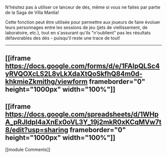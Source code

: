 N'hésitez pas à utiliser ce lanceur de dés, même si vous ne faites par partie de la Saga de Villa Manlia!

Cette fonction peut être utilisée pour permettre aux joueurs de faire évoluer leurs personnages entre les sessions de jeu (jets de viellissement, de laboratoire, etc.), tout en s'assurant qu'ils "n'oublient" pas les résultats défavorables des dés - puisqu'il reste une trace de tout!

-----------------  
[[iframe https://docs.google.com/forms/d/e/1FAIpQLSc4yRVQOXcLS2L8vLkXdaXtQoSkfhQ84m0d-khkmieZkmithg/viewform frameborder="0" height="1000px" width="100%"]]  
-----------------  
[[iframe https://docs.google.com/spreadsheets/d/1WHpA_pRJIdpl4aXnEx0oVL3Y_19j2mkR0xKCqMVw7t8/edit?usp=sharing frameborder="0" height="1000px" width="100%"]]  
-----------------

[[module Comments]]  